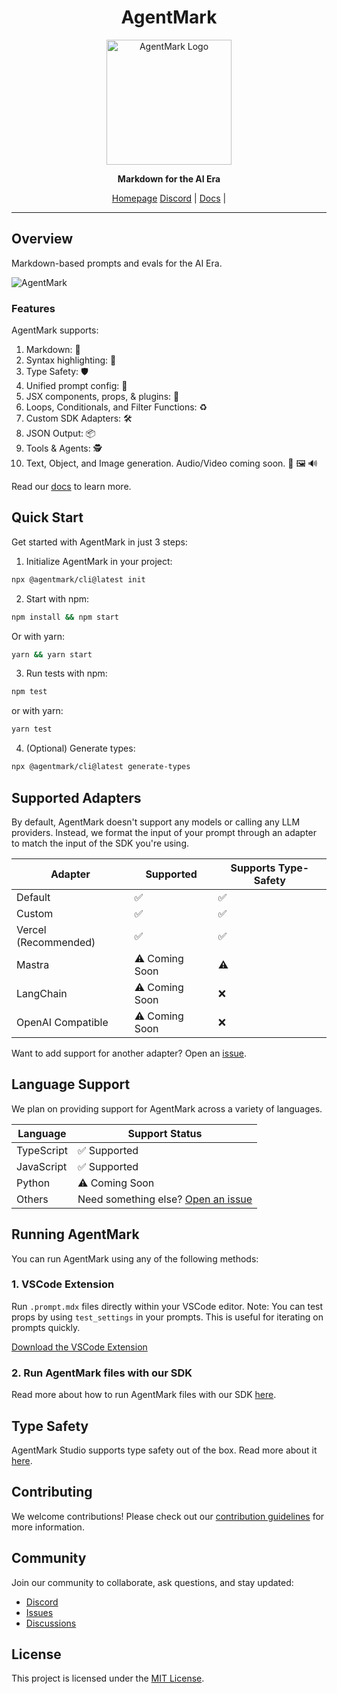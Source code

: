 <h1 align="center">AgentMark</h1>

<p align="center">
  <a href="https://github.com/agentmark-ai">
    <picture>
      <source media="(prefers-color-scheme: light)" srcset="https://i.imgur.com/j7nNMip.png">
      <source media="(prefers-color-scheme: dark)" srcset="https://i.imgur.com/j7nNMip.png">
      <img src="https://i.imgur.com/j7nNMip.png" alt="AgentMark Logo" width="200">
    </picture>
  </a>
</p>

<p align="center">
  <strong>Markdown for the AI Era</strong>
</p>

<p align="center">
  <a href="https://agentmark.co">Homepage</a>
  <a href="https://discord.gg/P2NeMDtXar">Discord</a> |
  <a href="https://docs.agentmark.co/agentmark/">Docs</a> |
</p>

---


## Overview

Markdown-based prompts and evals for the AI Era.

![AgentMark](https://mintlify.s3.us-west-1.amazonaws.com/puzzlet-9ba7bb98/images/example.png)

### Features

AgentMark supports:

1. Markdown: 📝
1. Syntax highlighting: 🌈
1. Type Safety: 🛡️
1. Unified prompt config: 🔗
1. JSX components, props, & plugins: 🧩
1. Loops, Conditionals, and Filter Functions: ♻️
1. Custom SDK Adapters: 🛠️
1. JSON Output: 📦
1. Tools & Agents: 🕵️
1. Text, Object, and Image generation. Audio/Video coming soon. 📝 🖼 🔊

Read our [docs](https://docs.agentmark.co/agentmark/) to learn more.

## Quick Start

Get started with AgentMark in just 3 steps:

1. Initialize AgentMark in your project:
```bash
npx @agentmark/cli@latest init
```

2. Start with npm:
```bash
npm install && npm start
```

Or with yarn:
```bash
yarn && yarn start
```

3. Run tests with npm:
```bash
npm test
```

or with yarn:

```bash
yarn test
```

4. (Optional) Generate types:
```bash
npx @agentmark/cli@latest generate-types
```

## Supported Adapters

By default, AgentMark doesn't support any models or calling any LLM providers. Instead, we format the input of your prompt through an adapter to match the input of the SDK you're using.

| Adapter   | Supported | Supports Type-Safety |
|-----------|-----------|-----------|
| Default   | ✅ | ✅ |
| Custom    | ✅ | ✅ |
| Vercel (Recommended)  | ✅ | ✅ |
| Mastra    | ⚠️ Coming Soon | ⚠️ |
| LangChain  | ⚠️ Coming Soon | ❌ |
| OpenAI Compatible    | ⚠️ Coming Soon | ❌ |

Want to add support for another adapter? Open an [issue](https://github.com/agentmark-ai/agentmark/issues).

## Language Support

We plan on providing support for AgentMark across a variety of languages.

| Language | Support Status |
|----------|---------------|
| TypeScript | ✅ Supported |
| JavaScript | ✅ Supported |
| Python | ⚠️ Coming Soon |
| Others | Need something else? [Open an issue](https://github.com/agentmark-ai/agentmark/issues) |

## Running AgentMark

You can run AgentMark using any of the following methods:

### 1. VSCode Extension

Run `.prompt.mdx` files directly within your VSCode editor. Note: You can test props by using `test_settings` in your prompts. This is useful for iterating on prompts quickly.

[Download the VSCode Extension](https://marketplace.visualstudio.com/items?itemName=agentmark.agentmark)

### 2. Run AgentMark files with our SDK

Read more about how to run AgentMark files with our SDK [here](https://docs.agentmark.co/agentmark/getting_started/overview).

## Type Safety

AgentMark Studio supports type safety out of the box. Read more about it [here](https://docs.agentmark.co/puzzlet/further_reference/type-safety).

## Contributing

We welcome contributions! Please check out our [contribution guidelines](https://github.com/agentmark-ai/agentmark/blob/main/CONTRIBUTING.md) for more information.

## Community

Join our community to collaborate, ask questions, and stay updated:

- [Discord](https://discord.gg/P2NeMDtXar)
- [Issues](https://github.com/agentmark-ai/agentmark/issues)
- [Discussions](https://github.com/agentmark-ai/agentmark/discussions)

## License

This project is licensed under the [MIT License](https://github.com/agentmark-ai/agentmark/blob/main/LICENSE).